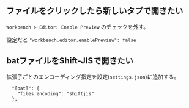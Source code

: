 ファイルをクリックしたら新しいタブで開きたい
--------------------------------------------

`Workbench > Editor: Enable Preview` のチェックを外す。

設定だと `"workbench.editor.enablePreview": false`


batファイルをShift-JISで開きたい
--------------------------------

拡張子ごとのエンコーディング指定を設定(`settings.json`)に追加する。

```
  "[bat]": {
    "files.encoding": "shiftjis"
  },
```
